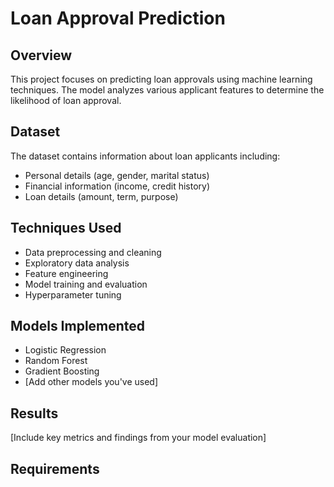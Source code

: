 # Loan Approval Prediction

## Overview
This project focuses on predicting loan approvals using machine learning techniques. The model analyzes various applicant features to determine the likelihood of loan approval.

## Dataset
The dataset contains information about loan applicants including:
- Personal details (age, gender, marital status)
- Financial information (income, credit history)
- Loan details (amount, term, purpose)

## Techniques Used
- Data preprocessing and cleaning
- Exploratory data analysis
- Feature engineering
- Model training and evaluation
- Hyperparameter tuning

## Models Implemented
- Logistic Regression
- Random Forest
- Gradient Boosting
- [Add other models you've used]

## Results
[Include key metrics and findings from your model evaluation]

## Requirements
